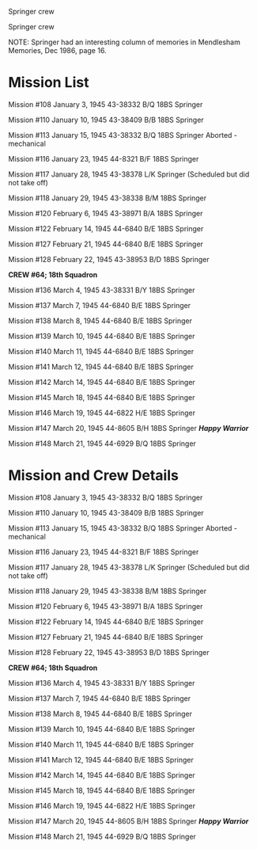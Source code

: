 





Springer crew






 




Springer crew

NOTE: Springer had an interesting column of memories in Mendlesham
Memories, Dec 1986, page 16\.

# Mission List

Mission #108 January 3, 1945 43-38332 B/Q 18BS Springer

Mission #110 January 10, 1945 43-38409 B/B 18BS Springer

Mission #113 January 15, 1945 43-38332 B/Q 18BS
Springer Aborted \- mechanical

Mission #116 January 23, 1945 44-8321 B/F 18BS Springer

Mission #117 January 28, 1945 43-38378 L/K
Springer
(Scheduled but did not take off)

Mission #118 January 29, 1945 43-38338 B/M 18BS Springer

Mission #120 February 6, 1945 43-38971 B/A 18BS Springer

Mission #122 February 14, 1945 44-6840 B/E 18BS Springer

Mission #127 February 21, 1945 44-6840 B/E 18BS Springer

Mission #128 February 22, 1945 43-38953 B/D 18BS Springer

**CREW #64; 18th Squadron**

Mission #136 March 4, 1945 43-38331 B/Y 18BS Springer

Mission #137 March 7, 1945 44-6840 B/E 18BS Springer

Mission #138 March 8, 1945 44-6840 B/E 18BS Springer

Mission #139 March 10, 1945 44-6840 B/E 18BS Springer

Mission #140 March 11, 1945 44-6840 B/E 18BS Springer

Mission #141 March 12, 1945 44-6840 B/E 18BS Springer

Mission #142 March 14, 1945 44-6840 B/E 18BS Springer

Mission #145 March 18, 1945 44-6840 B/E 18BS Springer

Mission #146 March 19, 1945 44-6822 H/E 18BS Springer

Mission #147 March 20, 1945 44-8605 B/H 18BS Springer ***Happy
Warrior***

Mission #148 March 21, 1945 44-6929 B/Q 18BS Springer

# Mission and Crew Details

Mission #108 January 3, 1945 43-38332 B/Q 18BS Springer

Mission #110 January 10, 1945 43-38409 B/B 18BS Springer

Mission #113 January 15, 1945 43-38332 B/Q 18BS
Springer Aborted \- mechanical

Mission #116 January 23, 1945 44-8321 B/F 18BS Springer

Mission #117 January 28, 1945 43-38378 L/K
Springer
(Scheduled but did not take off)

Mission #118 January 29, 1945 43-38338 B/M 18BS Springer

Mission #120 February 6, 1945 43-38971 B/A 18BS Springer

Mission #122 February 14, 1945 44-6840 B/E 18BS Springer

Mission #127 February 21, 1945 44-6840 B/E 18BS Springer

Mission #128 February 22, 1945 43-38953 B/D 18BS Springer

**CREW #64; 18th Squadron**

Mission #136 March 4, 1945 43-38331 B/Y 18BS Springer

Mission #137 March 7, 1945 44-6840 B/E 18BS Springer

Mission #138 March 8, 1945 44-6840 B/E 18BS Springer

Mission #139 March 10, 1945 44-6840 B/E 18BS Springer

Mission #140 March 11, 1945 44-6840 B/E 18BS Springer

Mission #141 March 12, 1945 44-6840 B/E 18BS Springer

Mission #142 March 14, 1945 44-6840 B/E 18BS Springer

Mission #145 March 18, 1945 44-6840 B/E 18BS Springer

Mission #146 March 19, 1945 44-6822 H/E 18BS Springer

Mission #147 March 20, 1945 44-8605 B/H 18BS Springer ***Happy
Warrior***

Mission #148 March 21, 1945 44-6929 B/Q 18BS Springer




